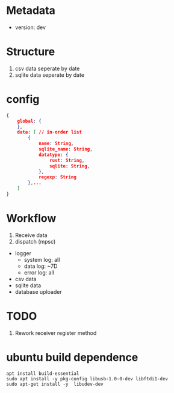 # Metadata
 - version: dev

# Structure
1. csv data seperate by date
2. sqlite data seperate by date


# config
```config.json
{
    global: {
    },
    data: [ // in-order list
        {
            name: String,
            sqlite_name: String,
            datatype: {
                rust: String,
                sqlite: String,
            },
            regexp: String
        },...
    ]
}

```

# Workflow
1. Receive data
2. dispatch (mpsc)
 - logger
    - system log: all
    - data log: ~7D
    - error log: all
 - csv data
 - sqlite data
 - database uploader


# TODO
1. Rework receiver register method

# ubuntu build dependence
```
apt install build-essential
sudo apt install -y pkg-config libusb-1.0-0-dev libftdi1-dev
sudo apt-get install -y  libudev-dev
```